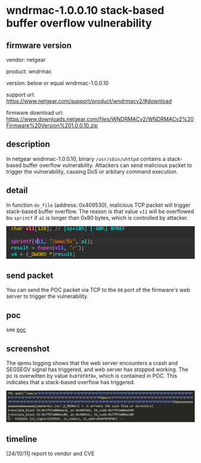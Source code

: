 # wndrmac-1.0.0.10 stack-based buffer overflow vulnerability
## firmware version
vendor: netgear

product: wndrmac

version: below or equal wndrmac-1.0.0.10

support url: https://www.netgear.com/support/product/wndrmacv2/#download

firmware download url: https://www.downloads.netgear.com/files/WNDRMACv2/WNDRMACv2%20Firmware%20Version%201.0.0.10.zip

## description
In netgear wndrmac-1.0.0.10, binary `/usr/sbin/uhttpd` contains a stack-based buffer overflow vulnerability. Attackers can send malicious packet to trigger the vulnerability, causing DoS or arbitary command execution.

## detail
In function `do_file` (address: 0x409530), malicious TCP packet will trigger stack-based buffer overflow. The reason is that value `v11` will be overflowed bu `sprintf` if `a1` is longer than 0x80 bytes, which is controlled by attacker.

![bof](image.png)

## send packet
You can send the POC packet via TCP to the `80` port of the firmware's web server to trigger the vulnerability.

## poc
see [poc](./poc)

## screenshot
The qemu logging shows that the web server encounters a crash and SEGSEGV signal has triggered, and web server has stoppod working. The pc is overwitten by value `0x0f0f0f0e`, which is contained in POC. This indicates that a stack-based overflow has triggered.

![crash](image-1.png)

## timeline
[24/10/11] report to vendor and CVE
